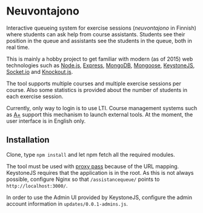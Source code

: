 # Neuvontajono

Interactive queueing system for exercise sessions (*neuvontajono* in Finnish) where students can ask help from course assistants. Students see their position in the queue and assistants see the students in the queue, both in real time.

This is mainly a hobby project to get familiar with modern (as of 2015) web technologies such as [Node.js](https://nodejs.org/), [Express](http://expressjs.com/), [MongoDB](http://www.mongodb.org), [Mongoose](http://mongoosejs.com/), [KeystoneJS](http://keystonejs.com/), [Socket.io](http://socket.io) and [Knockout.js](http://knockoutjs.com).

The tool supports multiple courses and multiple exercise sessions per course. Also some statistics is provided about the number of students in each exercise session.

Currently, only way to login is to use LTI. Course management systems such as [A+](https://github.com/Aalto-LeTech/a-plus) support this mechanism to launch external tools. At the moment, the user interface is in English only.

## Installation

Clone, type `npm install` and let npm fetch all the required modules.

The tool must be used with [proxy pass](http://nginx.org/en/docs/http/ngx_http_proxy_module.html) because of the URL mapping. KeystoneJS requires that the application is in the root. As this is not always possible, configure Nginx so that `/assistancequeue/` points to `http://localhost:3000/`.

In order to use the Admin UI provided by KeystoneJS, configure the admin account information in `updates/0.0.1-admins.js`.
